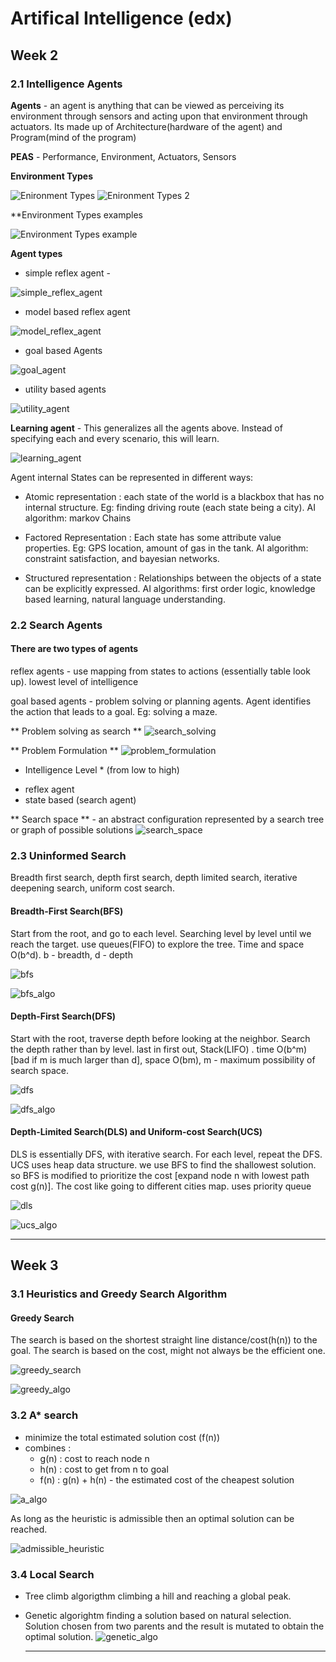 # Artifical Intelligence (edx)

## Week 2

### 2.1 Intelligence Agents

**Agents** - an agent is anything that can be viewed as perceiving its environment through sensors and acting upon that environment through actuators. Its made up of Architecture(hardware of the agent) and Program(mind of the program)

**PEAS** - Performance, Environment, Actuators, Sensors

**Environment Types**

![Enironment Types](https://github.com/radrajith/Artificial_Intelligence/blob/master/images/environment_types.PNG?raw=true)
![Enironment Types 2](https://github.com/radrajith/Artificial_Intelligence/blob/master/images/environment_types_2.PNG?raw=true)

**Environment Types examples

![Environment Types example](https://github.com/radrajith/Artificial_Intelligence/blob/master/images/environment_types_example.PNG?raw=true)

**Agent types**

- simple reflex agent -

![simple_reflex_agent](https://github.com/radrajith/Artificial_Intelligence/blob/master/images/simple_reflex_agent.PNG?raw=true)

- model based reflex agent

![model_reflex_agent](https://github.com/radrajith/Artificial_Intelligence/blob/master/images/model_reflex_agent.PNG?raw=true)

- goal based Agents

![goal_agent](https://github.com/radrajith/Artificial_Intelligence/blob/master/images/goal_agent.PNG?raw=true)

- utility based agents

![utility_agent](https://github.com/radrajith/Artificial_Intelligence/blob/master/images/utility_agent.PNG?raw=true)

**Learning agent** - This generalizes all the agents above. Instead of specifying each and every scenario, this will learn.

![learning_agent](https://github.com/radrajith/Artificial_Intelligence/blob/master/images/learning_agent.PNG?raw=true)

Agent internal States can be represented in different ways:

- Atomic representation : each state of the world is a blackbox that has no internal structure. Eg: finding driving route (each state being a city). AI algorithm: markov Chains

- Factored Representation : Each state has some attribute value properties. Eg: GPS location, amount of gas in the tank. AI algorithm: constraint satisfaction, and bayesian networks.

- Structured representation : Relationships between the objects of a state can be explicitly expressed. AI algorithms: first order logic, knowledge based learning, natural language understanding.

### 2.2 Search Agents

#### There are two types of agents

reflex agents - use mapping from states to actions (essentially table look up). lowest level of intelligence

goal based agents - problem solving or planning agents. Agent identifies the action that leads to a goal. Eg: solving a maze.

** Problem solving as search **
![search_solving](https://github.com/radrajith/Artificial_Intelligence/blob/master/images/search_solving.PNG?raw=true)

** Problem Formulation **
![problem_formulation](https://github.com/radrajith/Artificial_Intelligence/blob/master/images/problem_formulation.PNG?raw=true)
* Intelligence Level * (from low to high)
- reflex agent
- state based (search agent)

** Search space ** - an abstract configuration represented by a search tree or graph of possible solutions
![search_space](https://github.com/radrajith/Artificial_Intelligence/blob/master/images/search_space.PNG?raw=true)

### 2.3 Uninformed Search
Breadth first search, depth first search, depth limited search, iterative deepening search, uniform cost search.

#### Breadth-First Search(BFS)

Start from the root, and go to each level. Searching level by level until we reach the target. use queues(FIFO) to explore the tree. Time and space O(b^d). b - breadth, d - depth

![bfs](https://github.com/radrajith/Artificial_Intelligence/blob/master/images/bfs.PNG?raw=true)

![bfs_algo](https://github.com/radrajith/Artificial_Intelligence/blob/master/images/bfs_algo.PNG?raw=true)

#### Depth-First Search(DFS)

Start with the root, traverse depth before looking at the neighbor. Search the depth rather than by level. last in first out, Stack(LIFO) . time O(b^m) [bad if m is much larger than d], space O(bm), m - maximum possibility of search space.

![dfs](https://github.com/radrajith/Artificial_Intelligence/blob/master/images/dfs.PNG?raw=true)

![dfs_algo](https://github.com/radrajith/Artificial_Intelligence/blob/master/images/dfs_algo.PNG?raw=true)

#### Depth-Limited Search(DLS) and Uniform-cost Search(UCS)
DLS is essentially DFS, with iterative search. For each level, repeat the DFS.
UCS uses heap data structure. we use BFS to find the shallowest solution. so BFS is modified to prioritize the cost [expand node n with lowest path cost g(n)]. The cost like going to different cities map. uses priority queue

![dls](https://github.com/radrajith/Artificial_Intelligence/blob/master/images/dls.PNG?raw=true)

![ucs_algo](https://github.com/radrajith/Artificial_Intelligence/blob/master/images/ucs_algo.PNG?raw=true)

***
## Week 3

### 3.1 Heuristics and Greedy Search Algorithm

#### Greedy Search

The search is based on the shortest straight line distance/cost(h(n)) to the goal. The search is based on the cost, might not always be the efficient one.

![greedy_search](https://github.com/radrajith/Artificial_Intelligence/blob/master/images/greedy_search.PNG?raw=true)

![greedy_algo](https://github.com/radrajith/Artificial_Intelligence/blob/master/images/greedy_algo.PNG?raw=true)

### 3.2 A* search
- minimize the total estimated solution cost (f(n))
- combines :
  - g(n)  : cost to reach node n
  - h(n)  : cost to get from n to goal
  - f(n)  : g(n) + h(n) - the estimated cost of the cheapest solution

![a_algo](https://github.com/radrajith/Artificial_Intelligence/blob/master/images/a_algo.PNG?raw=true)

As long as the heuristic is admissible then an optimal solution can be reached.

![admissible_heuristic](https://github.com/radrajith/Artificial_Intelligence/blob/master/images/admissible_heuristic.PNG?raw=true)

### 3.4 Local Search
- Tree climb algorigthm
  climbing a hill and reaching a global peak.
- Genetic algorightm
  finding a solution based on natural selection. Solution chosen from two parents and the result is mutated to obtain the optimal solution.
  ![genetic_algo](https://github.com/radrajith/Artificial_Intelligence/blob/master/images/genetic_algo.PNG?raw=true)

  ***
